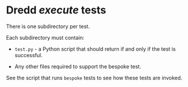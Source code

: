 Dredd *execute* tests
=====================

There is one subdirectory per test.

Each subdirectory must contain:

- `test.py` - a Python script that should return if and only if the test is successful.

- Any other files required to support the bespoke test.

See the script that runs `bespoke` tests to see how these tests are invoked.
